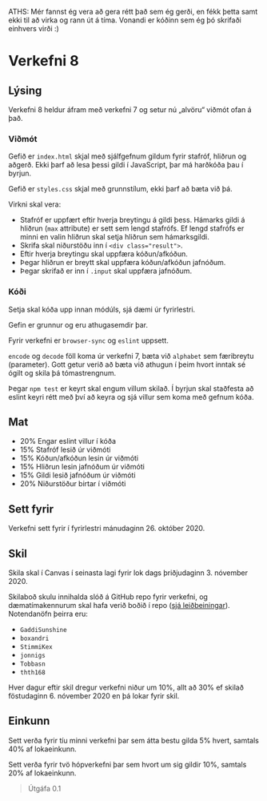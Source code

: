 ATHS:
Mér fannst ég vera að gera rétt það sem ég gerði, en fékk þetta samt ekki til að virka og rann út á tíma. Vonandi er kóðinn sem ég þó skrifaði einhvers virði :)



# Verkefni 8

## Lýsing

Verkefni 8 heldur áfram með verkefni 7 og setur nú „alvöru“ viðmót ofan á það.

### Viðmót

Gefið er `index.html` skjal með sjálfgefnum gildum fyrir stafróf, hliðrun og aðgerð. Ekki þarf að lesa þessi gildi í JavaScript, þar má harðkóða þau í byrjun.

Gefið er `styles.css` skjal með grunnstílum, ekki þarf að bæta við þá.

Virkni skal vera:

* Stafróf er uppfært eftir hverja breytingu á gildi þess. Hámarks gildi á hliðrun (`max` attribute) er sett sem lengd stafrófs. Ef lengd stafrófs er minni en valin hliðrun skal setja hliðrun sem hámarksgildi.
* Skrifa skal niðurstöðu inn í `<div class="result">`.
* Eftir hverja breytingu skal uppfæra kóðun/afkóðun.
* Þegar hliðrun er breytt skal uppfæra kóðun/afkóðun jafnóðum.
* Þegar skrifað er inn í `.input` skal uppfæra jafnóðum.

### Kóði

Setja skal kóða upp innan módúls, sjá dæmi úr fyrirlestri.

Gefin er grunnur og eru athugasemdir þar.

Fyrir verkefni er `browser-sync` og `eslint` uppsett.

`encode` og `decode` föll koma úr verkefni 7, bæta við `alphabet` sem færibreytu (parameter). Gott getur verið að bæta við athugun í þeim hvort inntak sé ógilt og skila þá tómastrengnum.

Þegar `npm test` er keyrt skal engum villum skilað. Í byrjun skal staðfesta að eslint keyri rétt með því að keyra og sjá villur sem koma með gefnum kóða.

## Mat

* 20% Engar eslint villur í kóða
* 15% Stafróf lesið úr viðmóti
* 15% Kóðun/afkóðun lesin úr viðmóti
* 15% Hliðrun lesin jafnóðum úr viðmóti
* 15% Gildi lesið jafnóðum úr viðmóti
* 20% Niðurstöður birtar í viðmóti

## Sett fyrir

Verkefni sett fyrir í fyrirlestri mánudaginn 26. október 2020.

## Skil

Skila skal í Canvas í seinasta lagi fyrir lok dags þriðjudaginn 3. nóvember 2020.

Skilaboð skulu innihalda slóð á GitHub repo fyrir verkefni, og dæmatímakennurum skal hafa verið boðið í repo ([sjá leiðbeiningar](https://docs.github.com/en/free-pro-team@latest/github/setting-up-and-managing-your-github-user-account/inviting-collaborators-to-a-personal-repository)). Notendanöfn þeirra eru:

* `GaddiSunshine`
* `boxandri`
* `StimmiKex`
* `jonnigs`
* `Tobbasn`
* `thth168`

Hver dagur eftir skil dregur verkefni niður um 10%, allt að 30% ef skilað föstudaginn 6. nóvember 2020 en þá lokar fyrir skil.

## Einkunn

Sett verða fyrir tíu minni verkefni þar sem átta bestu gilda 5% hvert, samtals 40% af lokaeinkunn.

Sett verða fyrir tvö hópverkefni þar sem hvort um sig gildir 10%, samtals 20% af lokaeinkunn.

> Útgáfa 0.1
